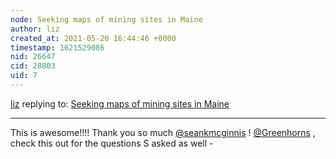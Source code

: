 ```yaml
---
node: Seeking maps of mining sites in Maine
author: liz
created_at: 2021-05-20 16:44:46 +0000
timestamp: 1621529086
nid: 26647
cid: 28803
uid: 7
---
```




[liz](../profile/liz) replying to: [Seeking maps of mining sites in Maine](../notes/liz/05-19-2021/seeking-maps-of-mining-sites-in-maine)

----
This is awesome!!!! Thank you so much [@seankmcginnis](/profile/seankmcginnis) ! [@Greenhorns](/profile/Greenhorns) , check this out for the questions S asked as well -